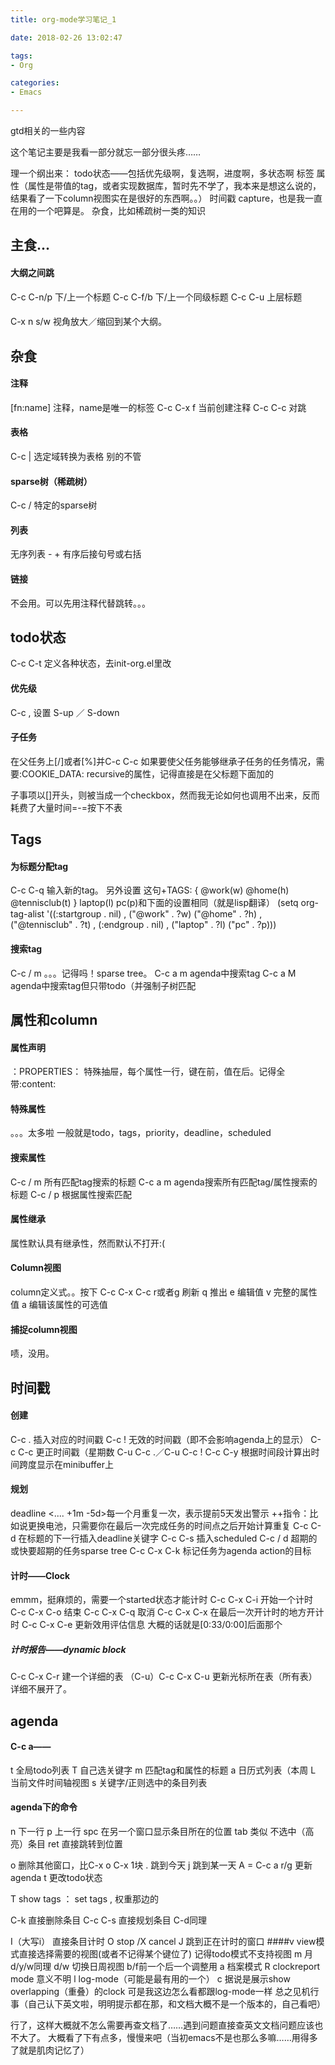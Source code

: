 ```yaml
---
title: org-mode学习笔记_1

date: 2018-02-26 13:02:47

tags:
- Org

categories:
- Emacs

---
```


gtd相关的一些内容
<!--more-->

这个笔记主要是我看一部分就忘一部分很头疼……

理一个纲出来：
todo状态——包括优先级啊，复选啊，进度啊，多状态啊
标签
属性（属性是带值的tag，或者实现数据库，暂时先不学了，我本来是想这么说的，结果看了一下column视图实在是很好的东西啊。。）
时间戳
capture，也是我一直在用的一个吧算是。
杂食，比如稀疏树一类的知识

## 主食...
#### 大纲之间跳
C-c C-n/p 下/上一个标题
C-c C-f/b 下/上一个同级标题
C-c C-u 上层标题
####
C-x n s/w 视角放大／缩回到某个大纲。



## 杂食

#### 注释
[fn:name] 注释，name是唯一的标签
C-c C-x f 当前创建注释
C-c C-c 对跳
#### 表格
C-c | 选定域转换为表格
别的不管
#### sparse树（稀疏树）
C-c / 特定的sparse树
#### 列表
无序列表 - +
有序后接句号或右括
#### 链接
不会用。可以先用注释代替跳转。。。

## todo状态
C-c C-t
定义各种状态，去init-org.el里改
#### 优先级
C-c , 设置
S-up ／ S-down
#### 子任务
在父任务上[/]或者[%]并C-c C-c
如果要使父任务能够继承子任务的任务情况，需要:COOKIE_DATA: recursive的属性，记得直接是在父标题下面加的

子事项以[]开头，则被当成一个checkbox，然而我无论如何也调用不出来，反而耗费了大量时间=-=按下不表

## Tags
#### 为标题分配tag
C-c C-q 输入新的tag。
另外设置
这句+TAGS: { @work(w)  @home(h)  @tennisclub(t) }  laptop(l)  pc(p)和下面的设置相同（就是lisp翻译）
(setq org-tag-alist '((:startgroup . nil)
,                      ("@work" . ?w) ("@home" . ?h)
,                      ("@tennisclub" . ?t)
,                      (:endgroup . nil)
,                      ("laptop" . ?l) ("pc" . ?p)))
#### 搜索tag
C-c / m 。。。记得吗！sparse tree。
C-c a m agenda中搜索tag
C-c a M agenda中搜索tag但只带todo（并强制子树匹配

## 属性和column
#### 属性声明
：PROPERTIES： 特殊抽屉，每个属性一行，键在前，值在后。记得全带:content:
#### 特殊属性
。。。太多啦 一般就是todo，tags，priority，deadline，scheduled
#### 搜索属性
C-c / m 所有匹配tag搜索的标题
C-c a m agenda搜索所有匹配tag/属性搜索的标题
C-c / p 根据属性搜索匹配
#### 属性继承
属性默认具有继承性，然而默认不打开:( 
#### Column视图
column定义式。。按下
C-c C-x C-c
r或者g 刷新
q 推出
e 编辑值
v 完整的属性值
a 编辑该属性的可选值
#### 捕捉column视图
啧，没用。

## 时间戳
#### 创建
C-c . 插入对应的时间戳
C-c !  无效的时间戳（即不会影响agenda上的显示）
C-c C-c 更正时间戳（星期数
C-u C-c .／C-u C-c !
C-c C-y 根据时间段计算出时间跨度显示在minibuffer上
#### 规划
deadline <.... +1m -5d>每一个月重复一次，表示提前5天发出警示
++指令：比如说更换电池，只需要你在最后一次完成任务的时间点之后开始计算重复
C-c C-d 在标题的下一行插入deadline关键字
C-c C-s 插入scheduled
C-c / d 超期的或快要超期的任务sparse tree
C-c C-x C-k 标记任务为agenda action的目标
#### 计时——Clock
emmm，挺麻烦的，需要一个started状态才能计时
C-c C-x C-i 开始一个计时
C-c C-x C-o 结束
C-c C-x C-q 取消
C-c C-x C-x 在最后一次开计时的地方开计时
C-c C-x C-e 更新效用评估信息 大概的话就是[0:33/0:00]后面那个
##### 计时报告——dynamic block
C-c C-x C-r 建一个详细的表
（C-u）C-c C-x C-u 更新光标所在表（所有表）
详细不展开了。

## agenda
#### C-c a——
t 全局todo列表 T 自己选关键字
m 匹配tag和属性的标题
a 日历式列表（本周
L 当前文件时间轴视图
s 关键字/正则选中的条目列表
#### agenda下的命令
n 下一行 p 上一行
spc 在另一个窗口显示条目所在的位置
tab 类似 不选中（高亮）条目
ret 直接跳转到位置

o 删除其他窗口，比C-x o C-x 1块
. 跳到今天
j 跳到某一天
A = C-c a
r/g 更新agenda
t 更改todo状态

T show tags
： set tags
, 权重那边的

C-k 直接删除条目
C-c C-s 直接规划条目 C-d同理

I（大写i） 直接条目计时 
O stop /X cancel
J 跳到正在计时的窗口
####v view模式直接选择需要的视图(或者不记得某个键位了) 记得todo模式不支持视图
m 月 d/y/w同理
d/w 切换日周视图 b/f前一个后一个调整用
a 档案模式
R clockreport mode 意义不明
l log-mode（可能是最有用的一个）
c 据说是展示show overlapping（重叠）的clock 可是我这边怎么看都跟log-mode一样
总之见机行事（自己认下英文啦，明明提示都在那，和文档大概不是一个版本的，自己看吧）


行了，这样大概就不怎么需要再查文档了……遇到问题直接查英文文档问题应该也不大了。
大概看了下有点多，慢慢来吧（当初emacs不是也那么多嘛……用得多了就是肌肉记忆了）
